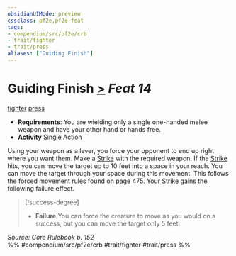 ```yaml
---
obsidianUIMode: preview
cssclass: pf2e,pf2e-feat
tags:
- compendium/src/pf2e/crb
- trait/fighter
- trait/press
aliases: ["Guiding Finish"]
---
```

# Guiding Finish  [>](chapter-9-playing-the-game.md#Actions "Single Action") *Feat 14*  
[fighter](Reference/Rules/Traits/fighter.md "Fighter Class Trait")  [press](press.md "Press Combat Trait")  

- **Requirements**: You are wielding only a single one-handed melee weapon and have your other hand or hands free.
- **Activity** Single Action

Using your weapon as a lever, you force your opponent to end up right where you want them. Make a [Strike](strike.md) with the required weapon. If the [Strike](strike.md) hits, you can move the target up to 10 feet into a space in your reach. You can move the target through your space during this movement. This follows the forced movement rules found on page 475. Your [Strike](strike.md) gains the following failure effect.

> [!success-degree] 
> - **Failure** You can force the creature to move as you would on a success, but you can move the target only 5 feet.

*Source: Core Rulebook p. 152*  
%% #compendium/src/pf2e/crb #trait/fighter #trait/press %%